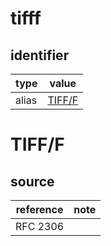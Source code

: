 # tifff

## identifier
| type              | value
| ----------------- | -----
| alias             | [TIFF/F](#tiff/f)

# TIFF/F

## source
| reference | note
| --------- | ----
| RFC 2306
